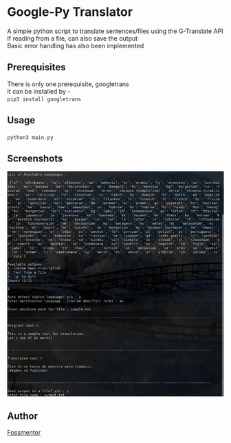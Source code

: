 # Google-Py Translator
A simple python script to translate sentences/files using the G-Translate API<br>
If reading from a file, can also save the output<br>
Basic error handling has also been implemented

## Prerequisites
There is only one prerequisite, googletrans<br>
It can be installed by -<br>
`pip3 install googletrans`

## Usage
`python3 main.py`

## Screenshots
![image not found](img.png)

## Author
[Fossmentor](https://github.com/fossmentorOfficial)
